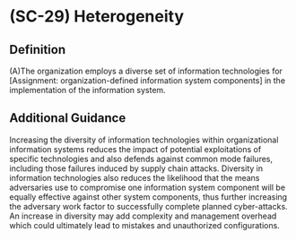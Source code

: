 
# (SC-29) Heterogeneity

## Definition

(A)The organization employs a diverse set of information technologies for [Assignment: organization-defined information system components] in the implementation of the information system.

## Additional Guidance

Increasing the diversity of information technologies within organizational information systems reduces the impact of potential exploitations of specific technologies and also defends against common mode failures, including those failures induced by supply chain attacks. Diversity in information technologies also reduces the likelihood that the means adversaries use to compromise one information system component will be equally effective against other system components, thus further increasing the adversary work factor to successfully complete planned cyber-attacks. An increase in diversity may add complexity and management overhead which could ultimately lead to mistakes and unauthorized configurations.
